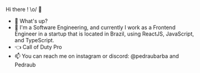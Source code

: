 Hi there ! \o/ 👋

- 👋 What's up?
- 🌱 I'm a Software Engineering, and currently I work as a Frontend Engineer in a startup that is located in Brazil, using ReactJS, JavaScript, and TypeScript.
- :point_left: Call of Duty Pro
- 📫 You can reach me on instagram or discord: @pedraubarba and Pedraub

<!---
PedroBarbosaSw/PedroBarbosaSw is a ✨ special ✨ repository because its `README.md` (this file) appears on your GitHub profile.
You can click the Preview link to take a look at your changes.
--->
